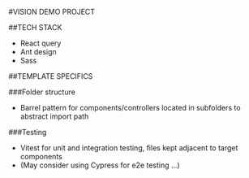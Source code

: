 #VISION DEMO PROJECT

##TECH STACK

- React query
- Ant design
- Sass

##TEMPLATE SPECIFICS

###Folder structure

- Barrel pattern for components/controllers located in subfolders to abstract import path

###Testing

- Vitest for unit and integration testing, files kept adjacent to target components
- (May consider using Cypress for e2e testing ...)
